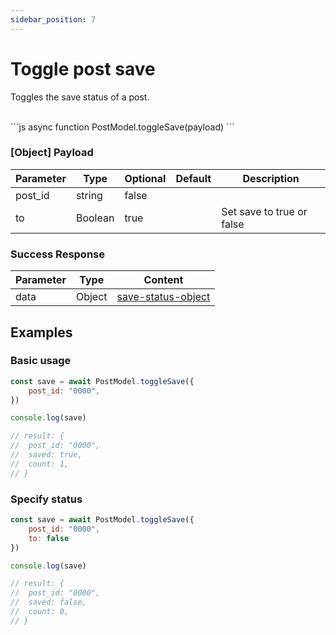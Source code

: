 ```yaml
---
sidebar_position: 7
---
```


# Toggle post save
Toggles the save status of a post.

<div class="divider"/>
<br />
```js
async function PostModel.toggleSave(payload)
```

### [Object] Payload
| Parameter | Type | Optional | Default | Description |
| --- | --- | --- | --- | --- |
| post_id | string | false |  |  |
| to | Boolean | true |  | Set save to true or false |

<div class="divider"/>

### Success Response
| Parameter | Type | Content |
| --- | --- | --- |
| data | Object | [save-status-object](/docs/comty-js/definitions/save-status-object) |

<div class="divider"/>

## Examples
### Basic usage
```js
const save = await PostModel.toggleSave({
    post_id: "0000",
})

console.log(save)

// result: {
//  post_id: "0000",
//  saved: true,
//  count: 1,
// }

```
### Specify status
```js
const save = await PostModel.toggleSave({
    post_id: "0000",
    to: false
})

console.log(save)

// result: {
//  post_id: "0000",
//  saved: false,
//  count: 0,
// }

```